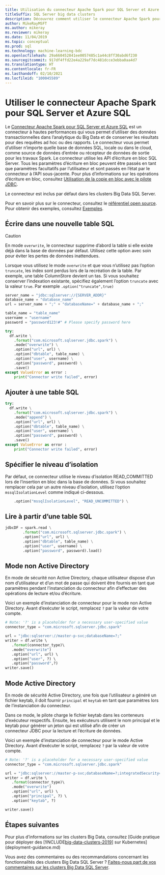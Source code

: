```yaml
---
title: Utilisation du connecteur Apache Spark pour SQL Server et Azure SQL
titleSuffix: SQL Server big data clusters
description: Découvrez comment utiliser le connecteur Apache Spark pour SQL Server et Azure SQL pour lire et écrire dans SQL Server.
author: MikeRayMSFT
ms.author: mikeray
ms.reviewer: mikeray
ms.date: 11/04/2019
ms.topic: conceptual
ms.prod: sql
ms.technology: machine-learning-bdc
ms.openlocfilehash: 29a660452841ee0057485c1a44c8ff30abd6f230
ms.sourcegitcommit: 917df4ffd22e4a229af7dc481dcce3ebba0aa4d7
ms.translationtype: HT
ms.contentlocale: fr-FR
ms.lasthandoff: 02/10/2021
ms.locfileid: "100045589"
---
```

# <a name="use-the-apache-spark-connector-for-sql-server-and-azure-sql"></a>Utiliser le connecteur Apache Spark pour SQL Server et Azure SQL

Le [Connecteur Apache Spark pour SQL Server et Azure SQL](https://github.com/microsoft/sql-spark-connector) est un connecteur à hautes performances qui vous permet d’utiliser des données transactionnelles dans l’analytique du Big Data et de conserver les résultats pour des requêtes ad hoc ou des rapports. Le connecteur vous permet d’utiliser n’importe quelle base de données SQL, locale ou dans le cloud, comme source de données d’entrée ou récepteur de données de sortie pour les travaux Spark. Le connecteur utilise les API d’écriture en bloc SQL Server. Tous les paramètres d’écriture en bloc peuvent être passés en tant que paramètres facultatifs par l’utilisateur et sont passés en l’état par le connecteur à l’API sous-jacente. Pour plus d’informations sur les opérations d’écriture en bloc, consultez [Utilisation de la copie en bloc avec le pilote JDBC]( ../connect/jdbc/using-bulk-copy-with-the-jdbc-driver.md#sqlserverbulkcopyoptions).

Le connecteur est inclus par défaut dans les clusters Big Data SQL Server.

Pour en savoir plus sur le connecteur, consultez le [référentiel open source](https://github.com/microsoft/sql-spark-connector). Pour obtenir des exemples, consultez [Exemples](https://github.com/microsoft/sql-spark-connector/tree/master/samples).

## <a name="write-to-a-new-sql-table"></a>Écrire dans une nouvelle table SQL

>[!CAUTION]
> En mode `overwrite`, le connecteur supprime d’abord la table si elle existe déjà dans la base de données par défaut. Utilisez cette option avec soin pour éviter les pertes de données inattendues.
> 
> Lorsque vous utilisez le mode `overwrite` et que vous n’utilisez pas l’option `truncate`, les index sont perdus lors de la recréation de la table. Par exemple, une table ColumnStore devient un tas. Si vous souhaitez conserver l’indexation existante, spécifiez également l’option `truncate` avec la valeur `true`. Par exemple `.option("truncate",true)`

```python
server_name = "jdbc:sqlserver://{SERVER_ADDR}"
database_name = "database_name"
url = server_name + ";" + "databaseName=" + database_name + ";"

table_name = "table_name"
username = "username"
password = "password123!#" # Please specify password here

try:
  df.write \
    .format("com.microsoft.sqlserver.jdbc.spark") \
    .mode("overwrite") \
    .option("url", url) \
    .option("dbtable", table_name) \
    .option("user", username) \
    .option("password", password) \
    .save()
except ValueError as error :
    print("Connector write failed", error)
```

## <a name="append-to-sql-table"></a>Ajouter à une table SQL
```python
try:
  df.write \
    .format("com.microsoft.sqlserver.jdbc.spark") \
    .mode("append") \
    .option("url", url) \
    .option("dbtable", table_name) \
    .option("user", username) \
    .option("password", password) \
    .save()
except ValueError as error :
    print("Connector write failed", error)
```

## <a name="specify-the-isolation-level"></a>Spécifier le niveau d’isolation

Par défaut, ce connecteur utilise le niveau d’isolation READ_COMMITTED lors de l’insertion en bloc dans la base de données. Si vous souhaitez remplacer cela par un autre niveau d’isolation, utilisez l’option `mssqlIsolationLevel` comme indiqué ci-dessous.
```python
    .option("mssqlIsolationLevel", "READ_UNCOMMITTED") \
```

## <a name="read-from-sql-table"></a>Lire à partir d’une table SQL

```python
jdbcDF = spark.read \
        .format("com.microsoft.sqlserver.jdbc.spark") \
        .option("url", url) \
        .option("dbtable", table_name) \
        .option("user", username) \
        .option("password", password).load()
```

## <a name="non-active-directory-mode"></a>Mode non Active Directory

En mode de sécurité non Active Directory, chaque utilisateur dispose d’un nom d’utilisateur et d’un mot de passe qui doivent être fournis en tant que paramètres pendant l’instanciation du connecteur afin d’effectuer des opérations de lecture et/ou d’écriture.

Voici un exemple d’instanciation de connecteur pour le mode non Active Directory. Avant d’exécuter le script, remplacez `?` par la valeur de votre compte.

```python
# Note: '?' is a placeholder for a necessary user-specified value
connector_type = "com.microsoft.sqlserver.jdbc.spark" 

url = "jdbc:sqlserver://master-p-svc;databaseName=?;"
writer = df.write \ 
   .format(connector_type)\ 
   .mode("overwrite") 
   .option("url", url) \ 
   .option("user", ?) \ 
   .option("password",?) 
writer.save() 
```

## <a name="active-directory-mode"></a>Mode Active Directory

En mode de sécurité Active Directory, une fois que l’utilisateur a généré un fichier keytab, il doit fournir `principal` et `keytab` en tant que paramètres lors de l’instanciation du connecteur.

Dans ce mode, le pilote charge le fichier keytab dans les conteneurs d’exécuteur respectifs. Ensuite, les exécuteurs utilisent le nom principal et le keytab pour générer un jeton qui est utilisé afin de créer un connecteur JDBC pour la lecture et l’écriture de données.

Voici un exemple d’instanciation de connecteur pour le mode Active Directory. Avant d’exécuter le script, remplacez `?` par la valeur de votre compte.

```python
# Note: '?' is a placeholder for a necessary user-specified value
connector_type = "com.microsoft.sqlserver.jdbc.spark"

url = "jdbc:sqlserver://master-p-svc;databaseName=?;integratedSecurity=true;authenticationScheme=JavaKerberos;" 
writer = df.write \ 
   .format(connector_type)\ 
   .mode("overwrite") 
   .option("url", url) \ 
   .option("principal", ?) \ 
   .option("keytab", ?)   

writer.save() 
```

## <a name="next-steps"></a>Étapes suivantes

Pour plus d’informations sur les clusters Big Data, consultez [Guide pratique pour déployer des [!INCLUDE[big-data-clusters-2019](../includes/ssbigdataclusters-ss-nover.md)] sur Kubernetes](deployment-guidance.md)

Vous avez des commentaires ou des recommandations concernant les fonctionnalités des clusters Big Data SQL Server ? [Faites-nous part de vos commentaires sur les clusters Big Data SQL Server](https://aka.ms/sql-server-bdc-feedback).
